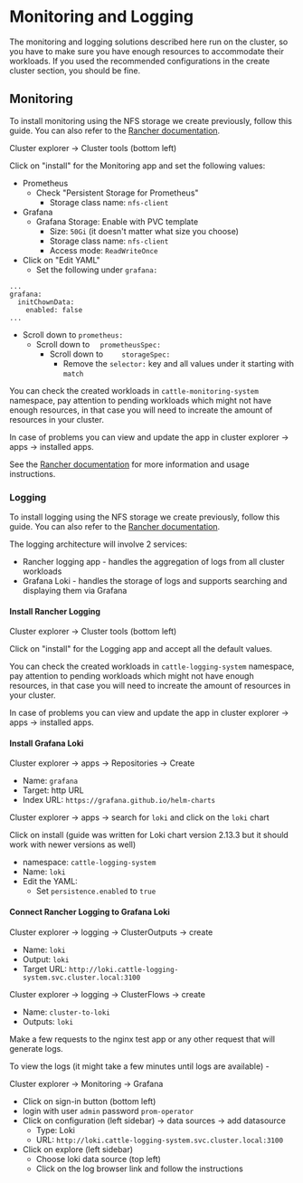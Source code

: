 # Monitoring and Logging

The monitoring and logging solutions described here run on the cluster, so you have to make sure you have
enough resources to accommodate their workloads. If you used the recommended configurations in the create
cluster section, you should be fine.

## Monitoring

To install monitoring using the NFS storage we create previously, follow this guide. You can also refer
to the [Rancher documentation](https://rancher.com/docs/rancher/v2.6/en/monitoring-alerting/).

Cluster explorer -> Cluster tools (bottom left)

Click on "install" for the Monitoring app and set the following values:

* Prometheus
  * Check "Persistent Storage for Prometheus"
    * Storage class name: `nfs-client`
* Grafana
  * Grafana Storage: Enable with PVC template
    * Size: `50Gi` (it doesn't matter what size you choose)
    * Storage class name: `nfs-client`
    * Access mode: `ReadWriteOnce`
* Click on "Edit YAML"
  * Set the following under `grafana:`
```
...
grafana:
  initChownData:
    enabled: false
...
```
  * Scroll down to `prometheus:`
    * Scroll down to `  prometheusSpec:`
      * Scroll down to `    storageSpec:`
        * Remove the `selector:` key and all values under it starting with `match`

You can check the created workloads in `cattle-monitoring-system` namespace, pay attention to pending workloads
which might not have enough resources, in that case you will need to increate the amount of resources in your
cluster.

In case of problems you can view and update the app in cluster explorer -> apps -> installed apps.

See the [Rancher documentation](https://rancher.com/docs/rancher/v2.6/en/monitoring-alerting/) for more information
and usage instructions.

### Logging

To install logging using the NFS storage we create previously, follow this guide. You can also refer
to the [Rancher documentation](https://rancher.com/docs/rancher/v2.6/en/logging/).

The logging architecture will involve 2 services:

* Rancher logging app - handles the aggregation of logs from all cluster workloads
* Grafana Loki - handles the storage of logs and supports searching and displaying them via Grafana

#### Install Rancher Logging

Cluster explorer -> Cluster tools (bottom left)

Click on "install" for the Logging app and accept all the default values.

You can check the created workloads in `cattle-logging-system` namespace, pay attention to pending workloads
which might not have enough resources, in that case you will need to increate the amount of resources in your
cluster.

In case of problems you can view and update the app in cluster explorer -> apps -> installed apps.

#### Install Grafana Loki

Cluster explorer -> apps -> Repositories -> Create

* Name: `grafana`
* Target: http URL
* Index URL: `https://grafana.github.io/helm-charts`

Cluster explorer -> apps -> search for `loki` and click on the `loki` chart

Click on install (guide was written for Loki chart version 2.13.3 but it should work with newer versions as well)

* namespace: `cattle-logging-system`
* Name: `loki`
* Edit the YAML:
  * Set `persistence.enabled` to `true`

#### Connect Rancher Logging to Grafana Loki

Cluster explorer -> logging -> ClusterOutputs -> create

* Name: `loki`
* Output: `loki`
* Target URL: `http://loki.cattle-logging-system.svc.cluster.local:3100`

Cluster explorer -> logging -> ClusterFlows -> create

* Name: `cluster-to-loki`
* Outputs: `loki`

Make a few requests to the nginx test app or any other request that will generate logs.

To view the logs (it might take a few minutes until logs are available) - 

Cluster explorer -> Monitoring -> Grafana

* Click on sign-in button (bottom left)
* login with user `admin` password `prom-operator`
* Click on configuration (left sidebar) -> data sources -> add datasource
  * Type: Loki
  * URL: `http://loki.cattle-logging-system.svc.cluster.local:3100`
* Click on explore (left sidebar)
  * Choose loki data source (top left)
  * Click on the log browser link and follow the instructions
